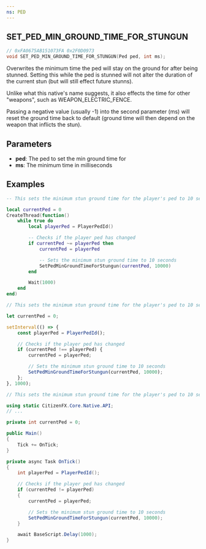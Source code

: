 ```yaml
---
ns: PED
---
```

## SET_PED_MIN_GROUND_TIME_FOR_STUNGUN

```c
// 0xFA0675AB151073FA 0x2F0D0973
void SET_PED_MIN_GROUND_TIME_FOR_STUNGUN(Ped ped, int ms);
```

Overwrites the minimum time the ped will stay on the ground for after being stunned. Setting this while the ped is stunned will not alter the duration of the current stun (but will still effect future stunns).

Unlike what this native's name suggests, it also effects the time for other "weapons", such as WEAPON_ELECTRIC_FENCE.

Passing a negative value (usually -1) into the second parameter (ms) will reset the ground time back to default (ground time will then depend on the weapon that inflicts the stun).

## Parameters
* **ped**: The ped to set the min ground time for
* **ms**: The minimum time in milliseconds

## Examples
```lua
-- This sets the minimum stun ground time for the player's ped to 10 seconds (and re-applies it if the player's ped changes)

local currentPed = 0
CreateThread(function()
    while true do
        local playerPed = PlayerPedId()

        -- Checks if the player ped has changed
        if currentPed ~= playerPed then
            currentPed = playerPed

            -- Sets the minimum stun ground time to 10 seconds
            SetPedMinGroundTimeForStungun(currentPed, 10000)
        end

        Wait(1000)
    end
end)
```

```js
// This sets the minimum stun ground time for the player's ped to 10 seconds (and re-applies it if the player's ped changes)

let currentPed = 0;

setInterval(() => {
    const playerPed = PlayerPedId();

    // Checks if the player ped has changed
    if (currentPed !== playerPed) {
        currentPed = playerPed;

        // Sets the minimum stun ground time to 10 seconds
        SetPedMinGroundTimeForStungun(currentPed, 10000);
    };
}, 1000);
```

```cs
// This sets the minimum stun ground time for the player's ped to 10 seconds (and re-applies it if the player's ped changes)

using static CitizenFX.Core.Native.API;
// ...

private int currentPed = 0;

public Main() 
{
    Tick += OnTick;
}

private async Task OnTick()
{
    int playerPed = PlayerPedId();

    // Checks if the player ped has changed
    if (currentPed != playerPed)
    {
        currentPed = playerPed;

        // Sets the minimum stun ground time to 10 seconds
        SetPedMinGroundTimeForStungun(currentPed, 10000);
    }

    await BaseScript.Delay(1000);
}
